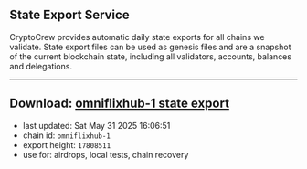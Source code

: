 ## State Export Service
CryptoCrew provides automatic daily state exports for all chains we validate. State export files can be used as genesis files and are a snapshot of the current blockchain state, including all validators, accounts, balances and delegations.

---
**Download: [omniflixhub-1 state export](https://dl-eu2.ccvalidators.com/SERVICE/omniflixhub/omniflixhub-1_export_17808511.json)**
---

- last updated: Sat May 31 2025 16:06:51
- chain id: `omniflixhub-1`
- export height: `17808511`
- use for: airdrops, local tests, chain recovery
